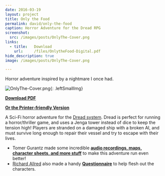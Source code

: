 ```yaml
---
date: 2016-03-19
layout: project
title: Only the Food
permalink: david/only-the-food
caption: Horror Adventure for the Dread RPG
screenshot:
  src: /images/posts/OnlyThe-Cover.png
links: 
  - title:   Download
    url:     /files/OnlytheFood-Digital.pdf
hide_description: true
image: /images/posts/OnlyThe-Cover.png

---
```

Horror adventure inspired by a nightmare I once had.

![OnlyThe-Cover.png]({{site.url}}/images/posts/OnlyThe-Cover.png){: .leftSmallImg}

[**Download PDF**]({{site.url}}/files/OnlytheFood-Digital.pdf)

[**Or the Printer-friendly Version**]({{site.url}}/files/OnlytheFood-Print.pdf)

A Sci-Fi horror adventure for the [Dread system]({{site.url}}/david/extremely-interesting-role-playing-games#dread). Dread is perfect for running a horror/thriller game, and uses a Jenga tower instead of dice to keep the tension high! Players are stranded on a damaged ship with a broken AI, and must survive long enough to repair their vessel and try to escape with their lives.

 * Tomer Gurantz made some incredible [**audio recordings, maps, character sheets, and more stuff**](http://www.supernovembergames.com/tomes-of-tomes/2016/10/1/dread-only-the-food-and-aliens) to make this adventure run even better!
 * [Richard Allred](https://plus.google.com/u/0/110758153649579874722/posts) also made a handy [**Questionnaire**](https://drive.google.com/file/d/0B0kJHmPZ9hLOMVlYWmtWSV9BcUk/view) to help flesh out the characters.
